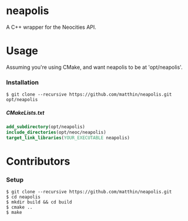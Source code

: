 # neapolis
A C++ wrapper for the Neocities API.

# Usage
Assuming you're using CMake, and want neapolis to be at 'opt/neapolis'.

### Installation
```Shell
$ git clone --recursive https://github.com/matthin/neapolis.git opt/neapolis
```

##### CMakeLists.txt
```CMake
add_subdirectory(opt/neapolis)
include_directories(opt/neoc/neapolis)
target_link_libraries(YOUR_EXECUTABLE neapolis)
```

# Contributors
### Setup
```Shell
$ git clone --recursive https://github.com/matthin/neapolis.git
$ cd neapolis
$ mkdir build && cd build
$ cmake ..
$ make
```

